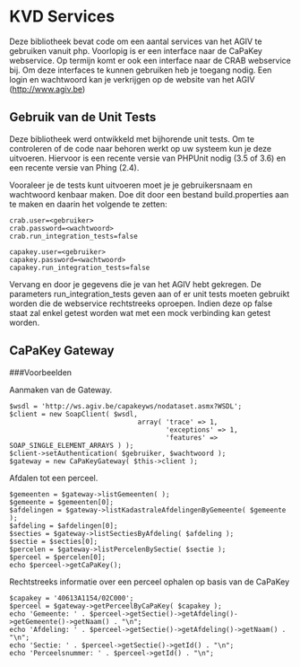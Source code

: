 # KVD Services

Deze bibliotheek bevat code om een aantal services van het AGIV te gebruiken vanuit php. Voorlopig is er een interface naar de CaPaKey webservice. Op termijn komt er ook een interface naar de CRAB webservice bij. Om deze interfaces te kunnen gebruiken heb je toegang nodig. Een login en wachtwoord kan je verkrijgen op de website van het AGIV (http://www.agiv.be)

## Gebruik van de Unit Tests

Deze bibliotheek werd ontwikkeld met bijhorende unit tests. Om te controleren of de code naar behoren werkt op uw systeem kun je deze uitvoeren. Hiervoor is een recente versie van PHPUnit nodig (3.5 of 3.6) en een recente versie van Phing (2.4).

Vooraleer je de tests kunt uitvoeren moet je je gebruikersnaam en wachtwoord kenbaar maken. Doe dit door een bestand build.properties aan te maken en daarin het volgende te zetten:

	crab.user=<gebruiker>
	crab.password=<wachtwoord>
	crab.run_integration_tests=false

	capakey.user=<gebruiker>
	capakey.password=<wachtwoord>
	capakey.run_integration_tests=false

Vervang <gebruiker> en <wachtwoord> door je gegevens die je van het AGIV hebt gekregen. De parameters run_integration_tests geven aan of er unit tests moeten gebruikt worden die de webservice rechtstreeks oproepen. Indien deze op false staat zal enkel getest worden wat met een mock verbinding kan getest worden.

## CaPaKey Gateway

###Voorbeelden

Aanmaken van de Gateway.

	$wsdl = 'http://ws.agiv.be/capakeyws/nodataset.asmx?WSDL';
	$client = new SoapClient( $wsdl,
									array( 'trace' => 1,
										   'exceptions' => 1,
										   'features' => SOAP_SINGLE_ELEMENT_ARRAYS ) );
	$client->setAuthentication( $gebruiker, $wachtwoord );
	$gateway = new CaPaKeyGateway( $this->client );

Afdalen tot een perceel.

	$gemeenten = $gateway->listGemeenten( );
	$gemeente = $gemeenten[0];
	$afdelingen = $gateway->listKadastraleAfdelingenByGemeente( $gemeente );
	$afdeling = $afdelingen[0];
	$secties = $gateway->listSectiesByAfdeling( $afdeling );
	$sectie = $secties[0];
	$percelen = $gateway->listPercelenBySectie( $sectie );
	$perceel = $percelen[0];
	echo $perceel->getCaPaKey();

Rechtstreeks informatie over een perceel ophalen op basis van de CaPaKey

	$capakey = '40613A1154/02C000';
	$perceel = $gateway->getPerceelByCaPaKey( $capakey );
	echo 'Gemeente: ' . $perceel->getSectie()->getAfdeling()->getGemeente()->getNaam() . "\n";
	echo 'Afdeling: ' . $perceel->getSectie()->getAfdeling()->getNaam() . "\n";
	echo 'Sectie: ' . $perceel->getSectie()->getId() . "\n";
	echo 'Perceelsnummer: ' . $perceel->getId() . "\n";
